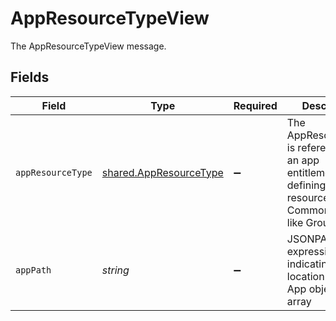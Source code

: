 # AppResourceTypeView

The AppResourceTypeView message.


## Fields

| Field                                                                                                                    | Type                                                                                                                     | Required                                                                                                                 | Description                                                                                                              |
| ------------------------------------------------------------------------------------------------------------------------ | ------------------------------------------------------------------------------------------------------------------------ | ------------------------------------------------------------------------------------------------------------------------ | ------------------------------------------------------------------------------------------------------------------------ |
| `appResourceType`                                                                                                        | [shared.AppResourceType](../../../sdk/models/shared/appresourcetype.md)                                                  | :heavy_minus_sign:                                                                                                       | The AppResourceType is referenced by an app entitlement defining its resource types. Commonly things like Group or Role. |
| `appPath`                                                                                                                | *string*                                                                                                                 | :heavy_minus_sign:                                                                                                       | JSONPATH expression indicating the location of the App object in the  array                                              |